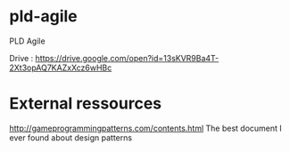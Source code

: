 # pld-agile
PLD Agile


Drive : https://drive.google.com/open?id=13sKVR9Ba4T-2Xt3opAQ7KAZxXcz6wHBc

# External ressources

http://gameprogrammingpatterns.com/contents.html
The best document I ever found about design patterns
